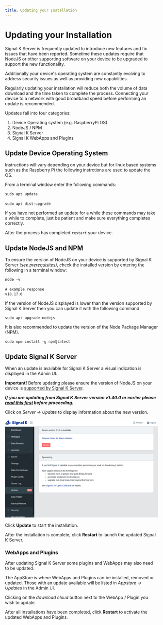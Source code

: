 ```yaml
---
title: Updating your Installation
---
```


# Updating your Installation

Signal K Server is frequently updated to introduce new features and fix issues that have been reported.
Sometime these updates require that NodeJS or other supporting software on your device to be upgraded to support the new functionality.

Additionally your device's operating system are constantly evolving to address security issues as well as providing new capabilities.

Regularly updating your installation will reduce both the volume of data download and the time taken to complete the process. Connecting your device to a network with good broadband speed before performing an update is recommended.

Updates fall into four categories:

1. Device Operating system (e.g. RaspberryPi OS)
1. NodeJS / NPM
1. Signal K Server
1. Signal K WebApps and Plugins

## Update Device Operating System

Instructions will vary depending on your device but for linux based systems such as the Raspberry Pi the following instrctions are used to update the OS.

From a terminal window enter the following commands:

```shell
sudo apt update

sudo apt dist-upgrade
```

If you have not performed an update for a while these commands may take a while to complete, just be patient and make sure everything completes correctly.

After the process has completed `restart` your device.

## Update NodeJS and NPM

To ensure the version of NodeJS on your device is supported by Signal K Server _[(see prerequisites)](README.md#prerequisites)_, check the installed version by
entering the following in a terminal window:

```shell
node -v

# example response
v18.17.0
```

If the version of NodeJS displayed is lower than the version supported by Signal K Server then you can update it with the following command:

```shell
sudo apt upgrade nodejs
```

It is also recommended to update the version of the Node Package Manager (NPM).

```shell
sudo npm install -g npm@latest
```

## Update Signal K Server

When an update is available for Signal K Server a visual indication is displayed in the Admin UI.

**Important!**
Before updating please ensure the version of NodeJS on your device is [supported by Signal K Server](README.md#prerequisites).

_**If you are updating from Signal K Server version v1.40.0 or earlier please [read this first](https://github.com/SignalK/signalk-server/wiki/Installing-and-Updating-Node.js) before proceeding.**_

Click on _Server -> Update_ to display information about the new version.

![server_update](../img/server_update.png)

Click **Update** to start the installation.

After the installation is complete, click **Restart** to launch the updated Signal K Server.

### WebApps and Plugins

After updating Signal K Server some plugins and WebApps may also need to be updated.

The AppStore is where WebApps and Plugins can be installed, removed or updated.
Those with an update available will be listed in _Appstore -> Updates_ in the Admin UI.

Clicking on the _download cloud_ button next to the WebApp / Plugin you wish to update.

After all installations have been completed, click **Restart** to activate the updated WebApps and Plugins.
